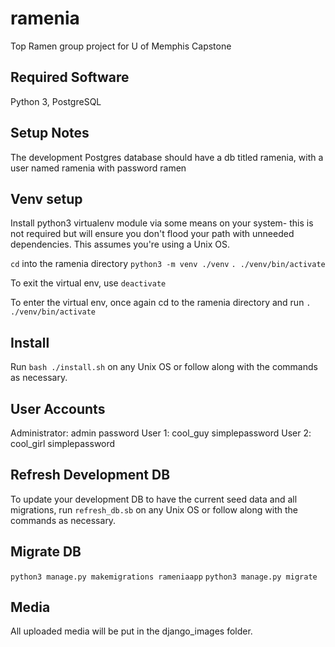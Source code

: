 # ramenia
Top Ramen group project for U of Memphis Capstone

## Required Software
Python 3, PostgreSQL

## Setup Notes
The development Postgres database should have a db titled ramenia,
with a user named ramenia with password ramen

## Venv setup
Install python3 virtualenv module via some means on your system- this is
not required but will ensure you don't flood your path with unneeded dependencies.
This assumes you're using a Unix OS.

`cd` into the ramenia directory
`python3 -m venv ./venv`
`. ./venv/bin/activate`

To exit the virtual env, use `deactivate`

To enter the virtual env, once again cd to the ramenia directory and run
`. ./venv/bin/activate`

## Install
Run `bash ./install.sh` on any Unix OS or follow along with the commands as necessary.

## User Accounts
Administrator:
admin
password
User 1:
cool_guy
simplepassword
User 2:
cool_girl
simplepassword

## Refresh Development DB
To update your development DB to have the current seed data and all migrations,
run `refresh_db.sb` on any Unix OS or follow along with the commands as necessary.

## Migrate DB
`python3 manage.py makemigrations rameniaapp`
`python3 manage.py migrate`

## Media
All uploaded media will be put in the django_images folder.